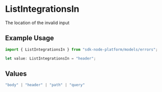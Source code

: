 # ListIntegrationsIn

The location of the invalid input

## Example Usage

```typescript
import { ListIntegrationsIn } from "sdk-node-platform/models/errors";

let value: ListIntegrationsIn = "header";
```

## Values

```typescript
"body" | "header" | "path" | "query"
```